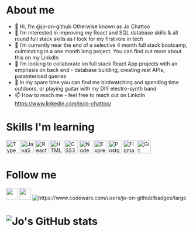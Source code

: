 <h1>About me</h1>

- 👋 Hi, I’m @jo-on-github Otherwise known as Jo Chattoo
- 👀 I’m interested in improving my React and SQL database skills & all round full stack skills as I look for my first role in tech
- 🌱 I’m currently near the end of a selective 4 month full stack bootcamp, culminating in a one month long project. You can find out more about this on my LinkdIn
- 🤝 I’m looking to collaborate on full stack React App projects with an emphasis on back end - database building, creating rest APIs, paramterised queries
- 🦅 In my spare time you can find me birdwatching and spending time outdoors, or playing guitar with my DIY electro-synth band
- 📫 How to reach me - feel free to reach out on LinkdIn https://www.linkedin.com/in/jo-chattoo/

<h1>
 Skills I'm learning
</h1>

<a href="https://www.typescriptlang.org/" rel="nofollow"><img src="https://raw.githubusercontent.com/danielcranney/readme-generator/main/public/icons/skills/typescript-colored.svg" width="36" height="36" alt="TypeScript" style="max-width: 100%;"></a>
<a href="https://developer.mozilla.org/en-US/docs/Web/JavaScript" rel="nofollow"><img src="https://raw.githubusercontent.com/danielcranney/readme-generator/main/public/icons/skills/javascript-colored.svg" width="36" height="36" alt="JavaScript" style="max-width: 100%;"></a>
<a href="https://reactjs.org/" rel="nofollow"><img src="https://raw.githubusercontent.com/danielcranney/readme-generator/main/public/icons/skills/react-colored.svg" width="36" height="36" alt="React" style="max-width: 100%;"></a>
<a href="https://developer.mozilla.org/en-US/docs/Glossary/HTML5" rel="nofollow"><img src="https://raw.githubusercontent.com/danielcranney/readme-generator/main/public/icons/skills/html5-colored.svg" width="36" height="36" alt="HTML5" style="max-width: 100%;"></a>
<img src="https://raw.githubusercontent.com/danielcranney/readme-generator/main/public/icons/skills/css3-colored.svg" width="36" height="36" alt="CSS3" style="max-width: 100%;">
<a href="https://nodejs.org/en/" rel="nofollow"><img src="https://raw.githubusercontent.com/danielcranney/readme-generator/main/public/icons/skills/nodejs-colored.svg" width="36" height="36" alt="NodeJS" style="max-width: 100%;"></a>
<a href="https://expressjs.com/" rel="nofollow"><img src="https://raw.githubusercontent.com/danielcranney/readme-generator/main/public/icons/skills/express-colored.svg" width="36" height="36" alt="Express" style="max-width: 100%;"></a>
<a href="https://www.postgresql.org/" rel="nofollow"><img src="https://raw.githubusercontent.com/danielcranney/readme-generator/main/public/icons/skills/postgresql-colored.svg" width="36" height="36" alt="PostgreSQL" style="max-width: 100%;"></a>
<a href="https://www.figma.com/" rel="nofollow"><img src="https://raw.githubusercontent.com/danielcranney/readme-generator/main/public/icons/skills/figma-colored.svg" width="36" height="36" alt="Figma" style="max-width: 100%;"></a>
<img src="https://raw.githubusercontent.com/danielcranney/readme-generator/main/public/icons/skills/git-colored.svg" width="36" height="36" alt="Git" style="max-width: 100%;">

<h1>Follow me</h1>
<a href="https://www.linkedin.com/in/jo-chattoo" rel="nofollow"><img src="https://raw.githubusercontent.com/danielcranney/readme-generator/main/public/icons/socials/linkedin.svg" width="32" height="32" style="max-width: 100%;"></a>
<a href="https://www.github.com/jo-on-github"><img src="https://raw.githubusercontent.com/danielcranney/readme-generator/main/public/icons/socials/github.svg" width="32" height="32" style="max-width: 100%;"></a>
<img src="https://www.codewars.com/users/jo-on-github/badges/large" alt="https://www.codewars.com/users/jo-on-github/badges/large" style="max-width: 100%;">

<h1>

 <img src="https://github-readme-stats.vercel.app/api?username=jo-on-github&amp;count_private=true&amp;theme=blue-green&amp;showicons=true" alt="Jo's GitHub stats" style="max-width: 100%;">
</h1>


<!---
jo-on-github/jo-on-github is a ✨ special ✨ repository because its `README.md` (this file) appears on your GitHub profile.
You can click the Preview link to take a look at your changes.
--->

